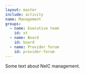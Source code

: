 ```yaml
---
layout: master
include: activity
name: Management
groups:
  - name: Executive team
    id: xt
  - name: Board
    id: board
  - name: Provider forum
    id: provider-forum
---
```


Some text about NeIC management.
